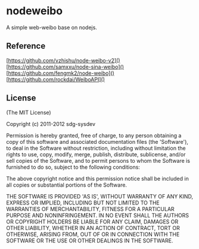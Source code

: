 # nodeweibo
A simple web-weibo base on nodejs.

## Reference
[https://github.com/vzhishu/node-weibo-v2]()
[https://github.com/samxxu/node-sina-weibo]()
[https://github.com/fengmk2/node-weibo]()
[https://github.com/rockdai/WeiboAPI]()


## License 

(The MIT License)

Copyright (c) 2011-2012 sdg-sysdev

Permission is hereby granted, free of charge, to any person obtaining
a copy of this software and associated documentation files (the
'Software'), to deal in the Software without restriction, including
without limitation the rights to use, copy, modify, merge, publish,
distribute, sublicense, and/or sell copies of the Software, and to
permit persons to whom the Software is furnished to do so, subject to
the following conditions:

The above copyright notice and this permission notice shall be
included in all copies or substantial portions of the Software.

THE SOFTWARE IS PROVIDED 'AS IS', WITHOUT WARRANTY OF ANY KIND,
EXPRESS OR IMPLIED, INCLUDING BUT NOT LIMITED TO THE WARRANTIES OF
MERCHANTABILITY, FITNESS FOR A PARTICULAR PURPOSE AND NONINFRINGEMENT.
IN NO EVENT SHALL THE AUTHORS OR COPYRIGHT HOLDERS BE LIABLE FOR ANY
CLAIM, DAMAGES OR OTHER LIABILITY, WHETHER IN AN ACTION OF CONTRACT,
TORT OR OTHERWISE, ARISING FROM, OUT OF OR IN CONNECTION WITH THE
SOFTWARE OR THE USE OR OTHER DEALINGS IN THE SOFTWARE.
